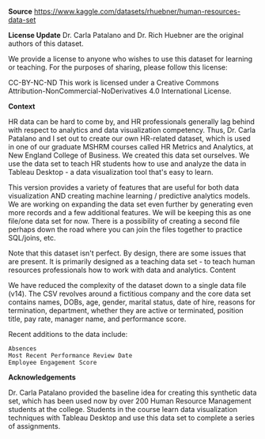 **Source**
https://www.kaggle.com/datasets/rhuebner/human-resources-data-set

**License Update**
Dr. Carla Patalano and Dr. Rich Huebner are the original authors of this dataset.

We provide a license to anyone who wishes to use this dataset for learning or teaching. For the purposes of sharing, please follow this license:

CC-BY-NC-ND
This work is licensed under a Creative Commons Attribution-NonCommercial-NoDerivatives 4.0 International License.

**Context**

HR data can be hard to come by, and HR professionals generally lag behind with respect to analytics and data visualization competency. Thus, Dr. Carla Patalano and I set out to create our own HR-related dataset, which is used in one of our graduate MSHRM courses called HR Metrics and Analytics, at New England College of Business. We created this data set ourselves. We use the data set to teach HR students how to use and analyze the data in Tableau Desktop - a data visualization tool that's easy to learn.

This version provides a variety of features that are useful for both data visualization AND creating machine learning / predictive analytics models. We are working on expanding the data set even further by generating even more records and a few additional features. We will be keeping this as one file/one data set for now. There is a possibility of creating a second file perhaps down the road where you can join the files together to practice SQL/joins, etc.

Note that this dataset isn't perfect. By design, there are some issues that are present. It is primarily designed as a teaching data set - to teach human resources professionals how to work with data and analytics.
Content

We have reduced the complexity of the dataset down to a single data file (v14). The CSV revolves around a fictitious company and the core data set contains names, DOBs, age, gender, marital status, date of hire, reasons for termination, department, whether they are active or terminated, position title, pay rate, manager name, and performance score.

Recent additions to the data include:

    Absences
    Most Recent Performance Review Date
    Employee Engagement Score

**Acknowledgements**

Dr. Carla Patalano provided the baseline idea for creating this synthetic data set, which has been used now by over 200 Human Resource Management students at the college. Students in the course learn data visualization techniques with Tableau Desktop and use this data set to complete a series of assignments.
